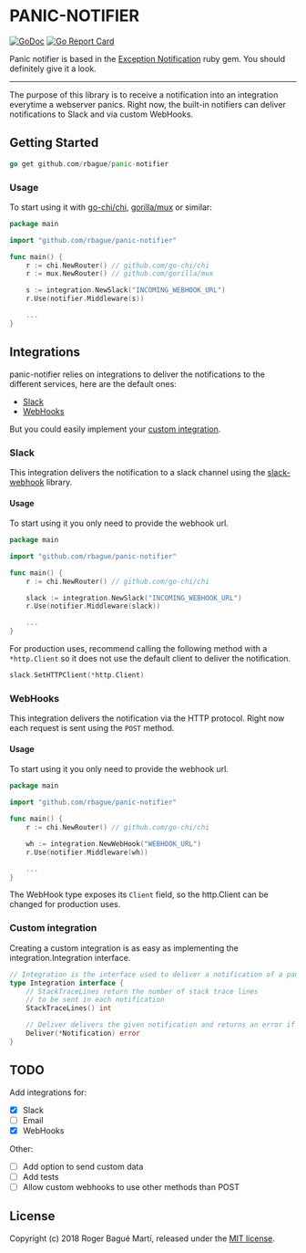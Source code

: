 # PANIC-NOTIFIER
[![GoDoc](https://godoc.org/github.com/rbague/panic-notifier/integration?status.svg)](https://godoc.org/github.com/rbague/panic-notifier/integration)
[![Go Report Card](https://goreportcard.com/badge/github.com/rbague/panic-notifier)](https://goreportcard.com/report/github.com/rbague/panic-notifier)

Panic notifier is based in the [Exception Notification](https://github.com/smartinez87/exception_notification/) ruby gem. You should definitely give it a look.

---
The purpose of this library is to receive a notification into an integration everytime a webserver panics.
Right now, the built-in notifiers can deliver notifications to Slack and via custom WebHooks.

## Getting Started
```go
go get github.com/rbague/panic-notifier
```

### Usage
To start using it with [go-chi/chi](https://github.com/go-chi/chi), [gorilla/mux](https://github.com/gorilla/mux) or similar:
```go
package main

import "github.com/rbague/panic-notifier"

func main() {
    r := chi.NewRouter() // github.com/go-chi/chi
    r := mux.NewRouter() // github.com/gorilla/mux

    s := integration.NewSlack("INCOMING_WEBHOOK_URL")
    r.Use(notifier.Middleware(s))

    ...
}
```

## Integrations
panic-notifier relies on integrations to deliver the notifications to the different services, here are the default ones:
* [Slack](#slack)
* [WebHooks](#webhooks)

But you could easily implement your [custom integration](#custom-integration).

### Slack
This integration delivers the notification to a slack channel using the [slack-webhook](https://github.com/rbague/slack-webhook) library.

#### Usage
To start using it you only need to provide the webhook url.
```go
package main

import "github.com/rbague/panic-notifier"

func main() {
    r := chi.NewRouter() // github.com/go-chi/chi

    slack := integration.NewSlack("INCOMING_WEBHOOK_URL")
    r.Use(notifier.Middleware(slack))

    ...
}
```

For production uses, recommend calling the following method with a `*http.Client` so it does not use the default client to deliver the notification.
```go
slack.SetHTTPClient(*http.Client)
```

### WebHooks
This integration delivers the notification via the HTTP protocol.
Right now each request is sent using the `POST` method.

#### Usage
To start using it you only need to provide the webhook url.
```go
package main

import "github.com/rbague/panic-notifier"

func main() {
    r := chi.NewRouter() // github.com/go-chi/chi

    wh := integration.NewWebHook("WEBHOOK_URL")
    r.Use(notifier.Middleware(wh))

    ...
}
```

The WebHook type exposes its `Client` field, so the http.Client can be changed for production uses.

### Custom integration
Creating a custom integration is as easy as implementing the integration.Integration interface.
```go
// Integration is the interface used to deliver a notification of a panic
type Integration interface {
	// StackTraceLines return the number of stack trace lines
	// to be sent in each notification
	StackTraceLines() int

	// Deliver delivers the given notification and returns an error if any.
	Deliver(*Notification) error
}
```

## TODO
Add integrations for:
- [x] Slack
- [ ] Email
- [x] WebHooks

Other:
- [ ] Add option to send custom data
- [ ] Add tests
- [ ] Allow custom webhooks to use other methods than POST

## License
Copyright (c) 2018 Roger Bagué Martí, released under the [MIT license](http://www.opensource.org/licenses/MIT).